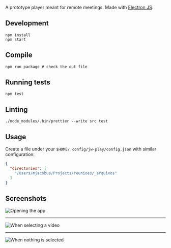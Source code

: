 A prototype player meant for remote meetings. Made with [Electron JS](https://www.electronjs.org/).

## Development

```
npm install
npm start
```

## Compile

```
npm run package # check the out file
```

## Running tests

```
npm test
```

## Linting

```
./node_modules/.bin/prettier --write src test
```



## Usage

Create a file under your `$HOME/.config/jw-play/config.json` with similar configuration:

```json
{
  "directories": [
    "/Users/mjacobus/Projects/reunioes/_arquivos"
  ]
}
```

## Screenshots

![Opening the app](https://user-images.githubusercontent.com/226834/112857341-22935e00-9087-11eb-99a4-8834e4a9956b.png)

----

![When selecting a vídeo](https://user-images.githubusercontent.com/226834/112857346-23c48b00-9087-11eb-8772-2a3e6c2e2757.png)

----

![When nothing is selected](https://user-images.githubusercontent.com/226834/112857586-61291880-9087-11eb-9682-caeb514ddca3.png)
